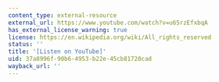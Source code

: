 ```yaml
---
content_type: external-resource
external_url: https://www.youtube.com/watch?v=u65rzEfxbqA
has_external_license_warning: true
license: https://en.wikipedia.org/wiki/All_rights_reserved
status: ''
title: '[Listen on YouTube]'
uid: 37a8996f-90b6-4953-b22e-45cb81720cad
wayback_url: ''
---
```

